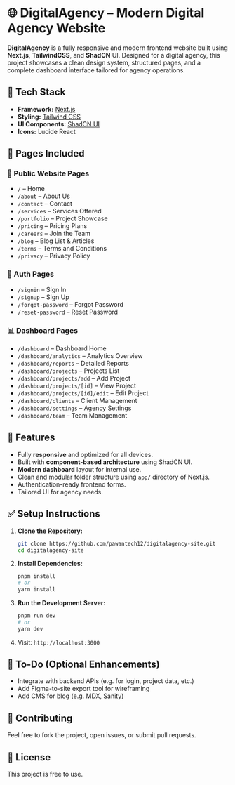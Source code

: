 # 🌐 DigitalAgency – Modern Digital Agency Website

**DigitalAgency** is a fully responsive and modern frontend website built using **Next.js**, **TailwindCSS**, and **ShadCN** UI. Designed for a digital agency, this project showcases a clean design system, structured pages, and a complete dashboard interface tailored for agency operations.

## 🚀 Tech Stack

- **Framework:** [Next.js](https://nextjs.org/)
- **Styling:** [Tailwind CSS](https://tailwindcss.com/)
- **UI Components:** [ShadCN UI](https://ui.shadcn.dev/)
- **Icons:** Lucide React

## 📄 Pages Included

### 🔷 Public Website Pages

- `/` – Home
- `/about` – About Us
- `/contact` – Contact
- `/services` – Services Offered
- `/portfolio` – Project Showcase
- `/pricing` – Pricing Plans
- `/careers` – Join the Team
- `/blog` – Blog List & Articles
- `/terms` – Terms and Conditions
- `/privacy` – Privacy Policy

### 🔐 Auth Pages

- `/signin` – Sign In
- `/signup` – Sign Up
- `/forgot-password` – Forgot Password
- `/reset-password` – Reset Password

### 📊 Dashboard Pages

- `/dashboard` – Dashboard Home
- `/dashboard/analytics` – Analytics Overview
- `/dashboard/reports` – Detailed Reports
- `/dashboard/projects` – Projects List
- `/dashboard/projects/add` – Add Project
- `/dashboard/projects/[id]` – View Project
- `/dashboard/projects/[id]/edit` – Edit Project
- `/dashboard/clients` – Client Management
- `/dashboard/settings` – Agency Settings
- `/dashboard/team` – Team Management

## 🧩 Features

- Fully **responsive** and optimized for all devices.
- Built with **component-based architecture** using ShadCN UI.
- **Modern dashboard** layout for internal use.
- Clean and modular folder structure using `app/` directory of Next.js.
- Authentication-ready frontend forms.
- Tailored UI for agency needs.

## ✅ Setup Instructions

1. **Clone the Repository:**

   ```bash
   git clone https://github.com/pawantech12/digitalagency-site.git
   cd digitalagency-site
   ```

2. **Install Dependencies:**

   ```bash
   pnpm install
   # or
   yarn install
   ```

3. **Run the Development Server:**

   ```bash
   pnpm run dev
   # or
   yarn dev
   ```

4. Visit: `http://localhost:3000`

## 📌 To-Do (Optional Enhancements)

- Integrate with backend APIs (e.g. for login, project data, etc.)
- Add Figma-to-site export tool for wireframing
- Add CMS for blog (e.g. MDX, Sanity)

## 🤝 Contributing

Feel free to fork the project, open issues, or submit pull requests.

## 📜 License

This project is free to use.
